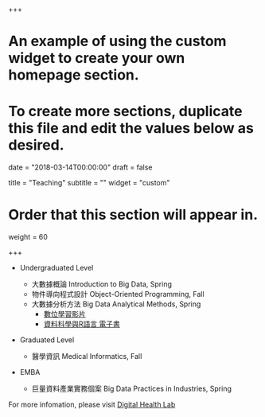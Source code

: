 +++
# An example of using the custom widget to create your own homepage section.
# To create more sections, duplicate this file and edit the values below as desired.

date = "2018-03-14T00:00:00"
draft = false

title = "Teaching"
subtitle = ""
widget = "custom"

# Order that this section will appear in.
weight = 60

+++
- Undergraduated Level
    - 大數據概論 Introduction to Big Data, Spring
    - 物件導向程式設計 Object-Oriented Programming, Fall
    - 大數據分析方法 Big Data Analytical Methods, Spring
        - [數位學習影片](https://www.youtube.com/channel/UC2ZZMRLibtq2fD-la4YV_nA)
        - [資料科學與R語言 電子書](http://yijutseng.github.io/DataScienceRBook/)

- Graduated Level
    - 醫學資訊 Medical Informatics, Fall 
    
- EMBA
    - 巨量資料產業實務個案 Big Data Practices in Industries, Spring 

For more infomation, please visit [Digital Health Lab](https://dhlab-cgu.github.io/#course)
